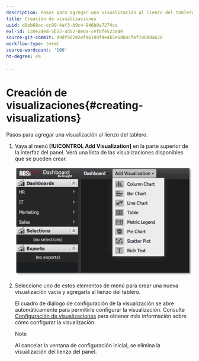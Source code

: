 ```yaml
---
description: Pasos para agregar una visualización al lienzo del tablero.
title: Creación de visualizaciones
uuid: d8eb60ac-cc99-4af3-b9c4-946b0a7274ca
exl-id: 139e24ed-5b22-4d52-8e0a-cef0fe523a49
source-git-commit: d9df90242ef96188f4e4b5e6d04cfef196b0a628
workflow-type: tm+mt
source-wordcount: '100'
ht-degree: 4%

---
```


# Creación de visualizaciones{#creating-visualizations}

Pasos para agregar una visualización al lienzo del tablero.

1. Vaya al menú **[!UICONTROL Add Visualization]** en la parte superior de la interfaz del panel. Verá una lista de las visualizaciones disponibles que se pueden crear.

   ![](assets/create_visualization1.png)

1. Seleccione uno de estos elementos de menú para crear una nueva visualización vacía y agregarla al lienzo del tablero.

   El cuadro de diálogo de configuración de la visualización se abre automáticamente para permitirle configurar la visualización. Consulte [Configuración de visualizaciones](../../../home/c-adobe-data-workbench-dashboard/c-visualizations/c-configuring-visualizations.md#concept-edc3c7270ffe429c9aab8ceca429b570) para obtener más información sobre cómo configurar la visualización.

   >[!NOTE]
   >
   >Al cancelar la ventana de configuración inicial, se elimina la visualización del lienzo del panel.
